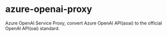 # azure-openai-proxy
Azure OpenAI Service Proxy, convert Azure OpenAI API(aoai) to the official OpenAI API(oai) standard.
